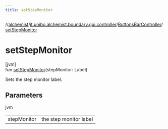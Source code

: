 ```yaml
---
title: setStepMonitor
---
```

//[alchemist](../../../index.html)/[it.unibo.alchemist.boundary.gui.controller](../index.html)/[ButtonsBarController](index.html)/[setStepMonitor](set-step-monitor.html)



# setStepMonitor



[jvm]\
fun [setStepMonitor](set-step-monitor.html)(stepMonitor: Label)



Sets the step monitor label.



## Parameters


jvm

| | |
|---|---|
| stepMonitor | the step monitor label |




